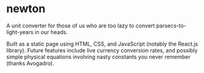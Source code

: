 # newton
A unit converter for those of us who are too lazy to convert parsecs-to-light-years in our heads.

Built as a static page using HTML, CSS, and JavaScript (notably the React.js library). Future features include live currency conversion rates, and possibly simple physical equations involving nasty constants you never remember (thanks Avogadro).
